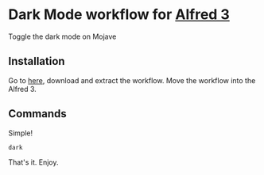 # Dark Mode workflow for [Alfred 3](https://www.alfredapp.com)
Toggle the dark mode on Mojave

## Installation

Go to [here](https://github.com/IJaykkk/alfred-dark-mode-mojave/releases), download and extract the workflow. Move the workflow into the Alfred 3.

## Commands
Simple!

```
dark
```

That's it. Enjoy.

